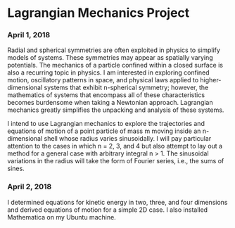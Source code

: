 # Lagrangian Mechanics Project

### April 1, 2018

Radial and spherical symmetries are often exploited in physics to simplify models of systems. These symmetries may appear as spatially varying potentials. The mechanics of a particle confined within a closed surface is also a recurring topic in physics. I am interested in exploring confined motion, oscillatory patterns in space, and physical laws applied to higher-dimensional systems that exhibit n-spherical symmetry; however, the mathematics of systems that encompass all of these characteristics becomes burdensome when taking a Newtonian approach. Lagrangian mechanics greatly simplifies the unpacking and analysis of these systems.

I intend to use Lagrangian mechanics to explore the trajectories and equations of motion of a point particle of mass m moving inside an n-dimensional shell whose radius varies sinusoidally. I will pay particular attention to the cases in which n = 2, 3, and 4 but also attempt to lay out a method for a general case with arbitrary integral n > 1. The sinusoidal variations in the radius will take the form of Fourier series, i.e., the sums of sines.

### April 2, 2018

I determined equations for kinetic energy in two, three, and four dimensions and derived equations of motion for a simple 2D case. I also installed Mathematica on my Ubuntu machine.
